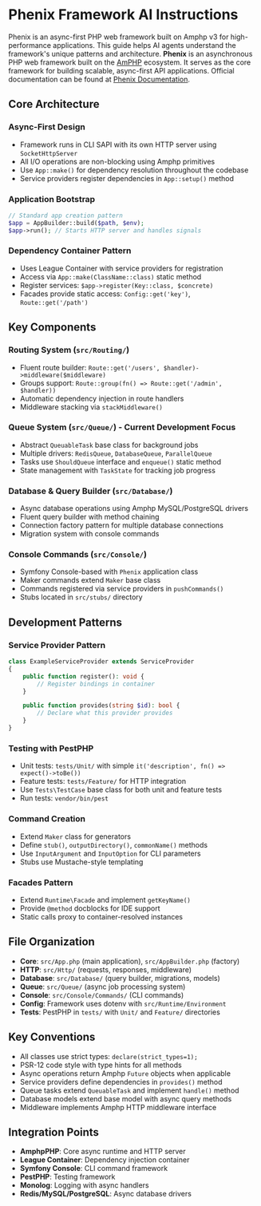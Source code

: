 # Phenix Framework AI Instructions

Phenix is an async-first PHP web framework built on Amphp v3 for high-performance applications. This guide helps AI agents understand the framework's unique patterns and architecture. **Phenix** is an asynchronous PHP web framework built on the [AmPHP](https://amphp.org/) ecosystem. It serves as the core framework for building scalable, async-first API applications. Official documentation can be found at [Phenix Documentation](https://phenix.omarbarbosa.com/).

## Core Architecture

### Async-First Design
- Framework runs in CLI SAPI with its own HTTP server using `SocketHttpServer`
- All I/O operations are non-blocking using Amphp primitives
- Use `App::make()` for dependency resolution throughout the codebase
- Service providers register dependencies in `App::setup()` method

### Application Bootstrap
```php
// Standard app creation pattern
$app = AppBuilder::build($path, $env);
$app->run(); // Starts HTTP server and handles signals
```

### Dependency Container Pattern
- Uses League Container with service providers for registration
- Access via `App::make(ClassName::class)` static method
- Register services: `$app->register(Key::class, $concrete)`
- Facades provide static access: `Config::get('key')`, `Route::get('/path')`

## Key Components

### Routing System (`src/Routing/`)
- Fluent route builder: `Route::get('/users', $handler)->middleware($middleware)`
- Groups support: `Route::group(fn() => Route::get('/admin', $handler))`
- Automatic dependency injection in route handlers
- Middleware stacking via `stackMiddleware()`

### Queue System (`src/Queue/`) - Current Development Focus
- Abstract `QueuableTask` base class for background jobs
- Multiple drivers: `RedisQueue`, `DatabaseQueue`, `ParallelQueue`
- Tasks use `ShouldQueue` interface and `enqueue()` static method
- State management with `TaskState` for tracking job progress

### Database & Query Builder (`src/Database/`)
- Async database operations using Amphp MySQL/PostgreSQL drivers
- Fluent query builder with method chaining
- Connection factory pattern for multiple database connections
- Migration system with console commands

### Console Commands (`src/Console/`)
- Symfony Console-based with `Phenix` application class
- Maker commands extend `Maker` base class
- Commands registered via service providers in `pushCommands()`
- Stubs located in `src/stubs/` directory

## Development Patterns

### Service Provider Pattern
```php
class ExampleServiceProvider extends ServiceProvider
{
    public function register(): void {
        // Register bindings in container
    }

    public function provides(string $id): bool {
        // Declare what this provider provides
    }
}
```

### Testing with PestPHP
- Unit tests: `tests/Unit/` with simple `it('description', fn() => expect()->toBe())`
- Feature tests: `tests/Feature/` for HTTP integration
- Use `Tests\TestCase` base class for both unit and feature tests
- Run tests: `vendor/bin/pest`

### Command Creation
- Extend `Maker` class for generators
- Define `stub()`, `outputDirectory()`, `commonName()` methods
- Use `InputArgument` and `InputOption` for CLI parameters
- Stubs use Mustache-style templating

### Facades Pattern
- Extend `Runtime\Facade` and implement `getKeyName()`
- Provide `@method` docblocks for IDE support
- Static calls proxy to container-resolved instances

## File Organization

- **Core**: `src/App.php` (main application), `src/AppBuilder.php` (factory)
- **HTTP**: `src/Http/` (requests, responses, middleware)
- **Database**: `src/Database/` (query builder, migrations, models)
- **Queue**: `src/Queue/` (async job processing system)
- **Console**: `src/Console/Commands/` (CLI commands)
- **Config**: Framework uses dotenv with `src/Runtime/Environment`
- **Tests**: PestPHP in `tests/` with `Unit/` and `Feature/` directories

## Key Conventions

- All classes use strict types: `declare(strict_types=1);`
- PSR-12 code style with type hints for all methods
- Async operations return Amphp `Future` objects when applicable
- Service providers define dependencies in `provides()` method
- Queue tasks extend `QueuableTask` and implement `handle()` method
- Database models extend base model with async query methods
- Middleware implements Amphp HTTP middleware interface

## Integration Points

- **AmphpPHP**: Core async runtime and HTTP server
- **League Container**: Dependency injection container
- **Symfony Console**: CLI command framework
- **PestPHP**: Testing framework
- **Monolog**: Logging with async handlers
- **Redis/MySQL/PostgreSQL**: Async database drivers

